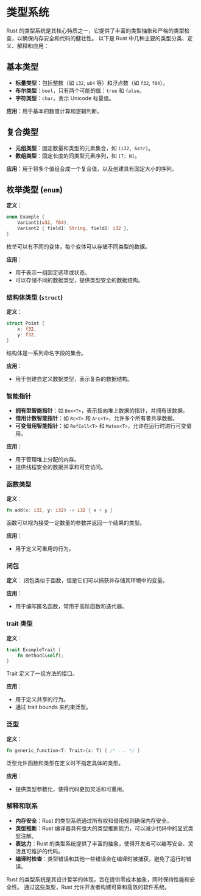 # 类型系统

Rust 的类型系统是其核心特质之一，它提供了丰富的类型抽象和严格的类型检查，以确保内存安全和代码的健壮性。
以下是 Rust 中几种主要的类型分类、定义、解释和应用：

## 基本类型

- **标量类型**：包括整数（如 `i32`, `u64` 等）和浮点数（如 `f32`, `f64`）。
- **布尔类型**：`bool`，只有两个可能的值：`true` 和 `false`。
- **字符类型**：`char`，表示 Unicode 标量值。

**应用**：用于基本的数值计算和逻辑判断。

## 复合类型

- **元组类型**：固定数量和类型的元素集合，如 `(i32, &str)`。
- **数组类型**：固定长度的同类型元素序列，如 `[T; N]`。

**应用**：用于将多个值组合成一个复合值，以及创建具有固定大小的序列。

## 枚举类型 (`enum`)

**定义**：

```rust
enum Example {
    Variant1(u32, f64),
    Variant2 { field1: String, field2: i32 },
}
```

枚举可以有不同的变体，每个变体可以存储不同类型的数据。

**应用**：

- 用于表示一组固定选项或状态。
- 可以存储不同的数据类型，提供类型安全的数据结构。

### 结构体类型 (`struct`)

**定义**：

```rust
struct Point {
    x: f32,
    y: f32,
}
```

结构体是一系列命名字段的集合。

**应用**：

- 用于创建自定义数据类型，表示复杂的数据结构。

### 智能指针

- **拥有型智能指针**：如 `Box<T>`，表示指向堆上数据的指针，并拥有该数据。
- **借用计数智能指针**：如 `Rc<T>` 和 `Arc<T>`，允许多个所有者共享数据。
- **可变借用智能指针**：如 `RefCell<T>` 和 `Mutex<T>`，允许在运行时进行可变借用。

**应用**：

- 用于管理堆上分配的内存。
- 提供线程安全的数据共享和可变访问。

### 函数类型

**定义**：

```rust
fn add(x: i32, y: i32) -> i32 { x + y }
```

函数可以视为接受一定数量的参数并返回一个结果的类型。

**应用**：

- 用于定义可重用的行为。

### 闭包

**定义**：
闭包类似于函数，但是它们可以捕获并存储其环境中的变量。

**应用**：

- 用于编写匿名函数，常用于高阶函数和迭代器。

### trait 类型

**定义**：

```rust
trait ExampleTrait {
    fn method(&self);
}
```

Trait 定义了一组方法的接口。

**应用**：

- 用于定义共享的行为。
- 通过 trait bounds 来约束泛型。

### 泛型

**定义**：

```rust
fn generic_function<T: Trait>(x: T) { /* ... */ }
```

泛型允许函数和类型在定义时不指定具体的类型。

**应用**：

- 提供类型参数化，使得代码更加灵活和可重用。

### 解释和联系

- **内存安全**：Rust 的类型系统通过所有权和借用规则确保内存安全。
- **类型推断**：Rust 编译器具有强大的类型推断能力，可以减少代码中的显式类型注解。
- **表达力**：Rust 的类型系统提供了丰富的抽象，使得开发者可以编写安全、灵活且可维护的代码。
- **编译时检查**：类型错误和其他一些错误会在编译时被捕获，避免了运行时错误。

Rust 的类型系统是其设计哲学的体现，旨在提供零成本抽象，同时保持性能和安全性。
通过这些类型，Rust 允许开发者构建可靠和高效的软件系统。
